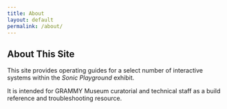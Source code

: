 ```yaml
---
title: About
layout: default
permalink: /about/
---
```


## About This Site

This site provides operating guides for a select number of interactive systems within the *Sonic Playground* exhibit.

It is intended for GRAMMY Museum curatorial and technical staff as a build reference and troubleshooting resource.
